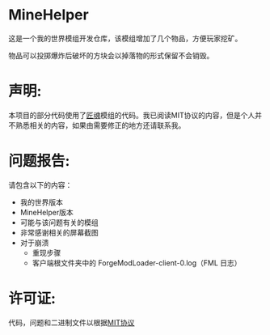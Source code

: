 
MineHelper
=======
这是一个我的世界模组开发仓库，该模组增加了几个物品，方便玩家挖矿。

物品可以投掷爆炸后破坏的方块会以掉落物的形式保留不会销毁。

声明:
=======
本项目的部分代码使用了[匠魂](https://github.com/slimeknights/tinkersconstruct)模组的代码。我已阅读MIT协议的内容，但是个人并不熟悉相关的内容，如果由需要修正的地方还请联系我。

问题报告:
============
请包含以下的内容：
- 我的世界版本
- MineHelper版本
- 可能与该问题有关的模组
- 非常感谢相关的屏幕截图
- 对于崩溃
  - 重现步骤
  - 客户端根文件夹中的 ForgeModLoader-client-0.log（FML 日志）

许可证: 
==========
代码，问题和二进制文件以根据[MIT协议](./LICENSE)
